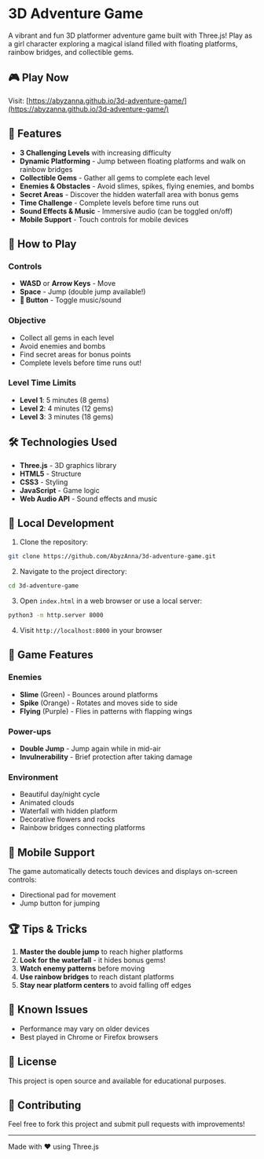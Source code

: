 # 3D Adventure Game

A vibrant and fun 3D platformer adventure game built with Three.js! Play as a girl character exploring a magical island filled with floating platforms, rainbow bridges, and collectible gems.

## 🎮 Play Now

Visit: [https://abyzanna.github.io/3d-adventure-game/](https://abyzanna.github.io/3d-adventure-game/)

## 🌟 Features

- **3 Challenging Levels** with increasing difficulty
- **Dynamic Platforming** - Jump between floating platforms and walk on rainbow bridges
- **Collectible Gems** - Gather all gems to complete each level
- **Enemies & Obstacles** - Avoid slimes, spikes, flying enemies, and bombs
- **Secret Areas** - Discover the hidden waterfall area with bonus gems
- **Time Challenge** - Complete levels before time runs out
- **Sound Effects & Music** - Immersive audio (can be toggled on/off)
- **Mobile Support** - Touch controls for mobile devices

## 🎯 How to Play

### Controls
- **WASD** or **Arrow Keys** - Move
- **Space** - Jump (double jump available!)
- **🎵 Button** - Toggle music/sound

### Objective
- Collect all gems in each level
- Avoid enemies and bombs
- Find secret areas for bonus points
- Complete levels before time runs out!

### Level Time Limits
- **Level 1**: 5 minutes (8 gems)
- **Level 2**: 4 minutes (12 gems)  
- **Level 3**: 3 minutes (18 gems)

## 🛠️ Technologies Used

- **Three.js** - 3D graphics library
- **HTML5** - Structure
- **CSS3** - Styling
- **JavaScript** - Game logic
- **Web Audio API** - Sound effects and music

## 🚀 Local Development

1. Clone the repository:
```bash
git clone https://github.com/AbyzAnna/3d-adventure-game.git
```

2. Navigate to the project directory:
```bash
cd 3d-adventure-game
```

3. Open `index.html` in a web browser or use a local server:
```bash
python3 -m http.server 8000
```

4. Visit `http://localhost:8000` in your browser

## 🎨 Game Features

### Enemies
- **Slime** (Green) - Bounces around platforms
- **Spike** (Orange) - Rotates and moves side to side
- **Flying** (Purple) - Flies in patterns with flapping wings

### Power-ups
- **Double Jump** - Jump again while in mid-air
- **Invulnerability** - Brief protection after taking damage

### Environment
- Beautiful day/night cycle
- Animated clouds
- Waterfall with hidden platform
- Decorative flowers and rocks
- Rainbow bridges connecting platforms

## 📱 Mobile Support

The game automatically detects touch devices and displays on-screen controls:
- Directional pad for movement
- Jump button for jumping

## 🏆 Tips & Tricks

1. **Master the double jump** to reach higher platforms
2. **Look for the waterfall** - it hides bonus gems!
3. **Watch enemy patterns** before moving
4. **Use rainbow bridges** to reach distant platforms
5. **Stay near platform centers** to avoid falling off edges

## 🐛 Known Issues

- Performance may vary on older devices
- Best played in Chrome or Firefox browsers

## 📄 License

This project is open source and available for educational purposes.

## 🤝 Contributing

Feel free to fork this project and submit pull requests with improvements!

---

Made with ❤️ using Three.js